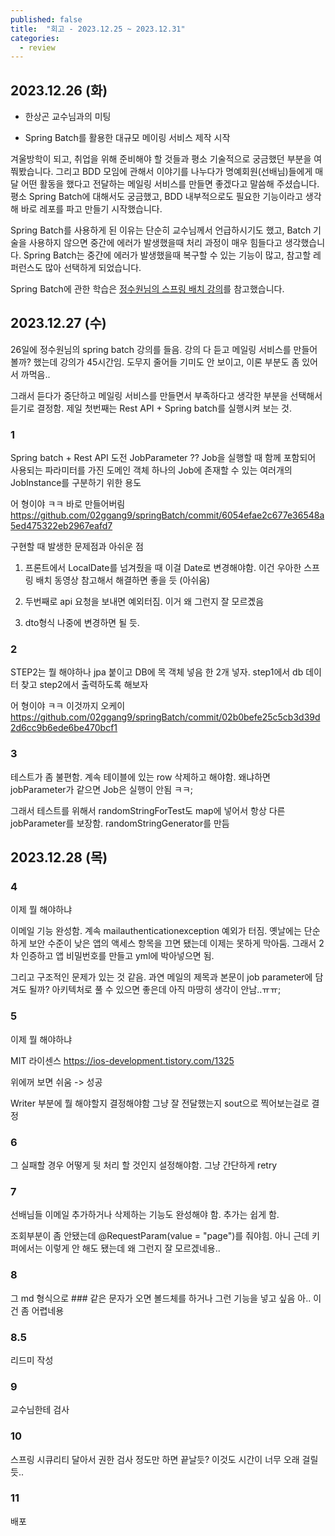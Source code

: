 ```yaml
---
published: false
title:  "회고 - 2023.12.25 ~ 2023.12.31"
categories:
  - review
---
```


## 2023.12.26 (화)

- 한상곤 교수님과의 미팅

- Spring Batch를 활용한 대규모 메이링 서비스 제작 시작

겨울방학이 되고, 취업을 위해 준비해야 할 것들과 평소 기술적으로 궁금했던 부분을 여쭤봤습니다. 그리고 BDD 모임에 관해서 이야기를 나누다가 명예회원(선배님)들에게 매달 어떤 활동을 했다고 전달하는 메일링 서비스를 만들면 좋겠다고 말씀해 주셨습니다. 평소 Spring Batch에 대해서도 궁금했고, BDD 내부적으로도 필요한 기능이라고 생각해 바로 레포를 파고 만들기 시작했습니다.

Spring Batch를 사용하게 된 이유는 단순히 교수님께서 언급하시기도 했고, Batch 기술을 사용하지 않으면 중간에 에러가 발생했을때 처리 과정이 매우 힘들다고 생각했습니다. Spring Batch는 중간에 에러가 발생했을때 복구할 수 있는 기능이 많고, 참고할 레퍼런스도 많아 선택하게 되었습니다.

Spring Batch에 관한 학습은 [정수원님의 스프링 배치 강의](https://www.inflearn.com/course/%EC%8A%A4%ED%94%84%EB%A7%81-%EB%B0%B0%EC%B9%98/dashboard)를 참고했습니다.

## 2023.12.27 (수)

26일에 정수원님의 spring batch 강의를 들음. 강의 다 듣고 메일링 서비스를 만들어 볼까? 했는데 강의가 45시간임. 도무지 줄어들 기미도 안 보이고, 이론 부분도 좀 있어서 까먹음..

그래서 듣다가 중단하고 메일링 서비스를 만들면서 부족하다고 생각한 부분을 선택해서 듣기로 결정함. 제일 첫번째는 Rest API + Spring batch를 실행시켜 보는 것.

### 1
Spring batch + Rest API 도전
JobParameter ??
Job을 실행할 때 함께 포함되어 사용되는 파라미터를 가진 도메인 객체
하나의 Job에 존재할 수 있는 여러개의 JobInstance를 구분하기 위한 용도

어 형이야 ㅋㅋ 바로 만들어버림
https://github.com/02ggang9/springBatch/commit/6054efae2c677e36548a5ed475322eb2967eafd7

구현할 때 발생한 문제점과 아쉬운 점
1. 프론트에서 LocalDate를 넘겨줬을 때 이걸 Date로 변경해야함. 이건 우아한 스프링 배치 동영상 참고해서 해결하면 좋을 듯 (아쉬움)

2. 두번째로 api 요청을 보내면 예외터짐. 이거 왜 그런지 잘 모르곘음

3. dto형식 나중에 변경하면 될 듯.

### 2
STEP2는 뭘 해야하나
jpa 붙이고 DB에 목 객체 넣음 한 2개 넣자.
step1에서 db 데이터 찾고
step2에서 출력하도록 해보자

어 형이야 ㅋㅋ 이것까지 오케이
https://github.com/02ggang9/springBatch/commit/02b0befe25c5cb3d39d2d6cc9b6ede6be470bcf1

### 3
테스트가 좀 불편함. 계속 테이블에 있는 row 삭제하고 해야함. 왜냐하면 jobParameter가 같으면
Job은 실행이 안됨 ㅋㅋ;

그래서 테스트를 위해서 randomStringForTest도 map에 넣어서 항상 다른 jobParameter를 보장함. randomStringGenerator를 만듬

## 2023.12.28 (목)

### 4
이제 뭘 해야하냐

이메일 기능 완성함.
계속 mailauthenticationexception 예외가 터짐. 옛날에는 단순하게 보안 수준이 낮은 앱의 액세스 항목을 끄면 됐는데
이제는 못하게 막아둠. 그래서 2차 인증하고 앱 비밀번호를 만들고 yml에 박아넣으면 됨.

그리고 구조적인 문제가 있는 것 같음. 과연 메일의 제목과 본문이 job parameter에 담겨도 될까? 아키텍처로 풀 수 있으면 좋은데
아직 마땅히 생각이 안남..ㅠㅠ;

### 5
이제 뭘 해야하냐

MIT 라이센스 
https://ios-development.tistory.com/1325

위에꺼 보면 쉬움 -> 성공

Writer 부분에 뭘 해야할지 결정해야함
그냥 잘 전달했는지 sout으로 찍어보는걸로 결정


### 6
그 실패할 경우 어떻게 뒷 처리 할 것인지 설정해야함.
그냥 간단하게 retry


### 7
선배님들 이메일 추가하거나 삭제하는 기능도 완성해야 함.
추가는 쉽게 함.

조회부분이 좀 안됐는데 @RequestParam(value = "page")를 줘야힘. 아니 근데 키퍼에서는 이렇게 안 해도 됐는데 왜 그런지 
잘 모르겠네용..


### 8 
그 md 형식으로 ### 같은 문자가 오면 볼드체를 하거나 그런 기능을 넣고 싶음
아.. 이건 좀 어렵네용

### 8.5 
리드미 작성

### 9 
교수님한테 검사

### 10
스프링 시큐리티 달아서 권한 검사 정도만 하면 끝날듯?
이것도 시간이 너무 오래 걸릴듯..


### 11 
배포


